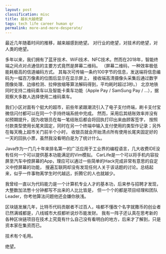 ```yaml
---
layout: post
classification: misc
title: 越长大越绝望
tags: tech life career human qr
permalink: more-and-more-desperate/
---
```


最近几年随着时间的推移，越来越感到绝望。
对行业的绝望，对技术的绝望，对人类的绝望。

多年以来，我们拥有了蓝牙技术、WiFi技术、NFC技术。然而在2018年，智能终端之间点对点通信的主要方式竟然是屏幕二维码。
（屏幕二维码，一种效率极低能耗极高的信道编码方式。
其每次可传输一条约100字节的信息，发送端将信息编码为一幅百万像素的位图后显示在显示屏上，
接收端高清摄像头采集后通过数字图像处理、边缘检测、拉伸放缩等算法解码得到，平均耗时超过3秒。）
北京地铁同时支持二维码乘车以及智能卡乘车功能（Apple Pay / SamSung Pay / ...），据观察大多数人选择使用二维码乘车。

我们小区对面有个挺大的超市，前些年紧跟潮流引入了电子支付终端，刷卡支付宝微信闪付都可以在同一个手持终端系统中完成。
然而，采用后其结账效率并没有如预期提升，因为收银员在每一笔结账后都会将回执打印出来由顾客签字，
按照付款类型使用长尾夹固定，同时在另一个终端中输入支付使用的类型作记录；另外在每天晚上超市关门前半个小时，
收银员就会开始清点所有使用长尾夹固定好的一天的回执小票，虽然我没看明白是为了统计什么。

Java作为一门几十年来排名第一的广泛应用于工业界的编程语言，几大收费IDE没有任何一个可以提供基本功能满足的Vim模拟。
CarLife是一个可以将手机内容投屏至汽车中控屏幕的App，理应可以通过一些简单的Hack完成非常有意思的自定义中控屏幕的功能，
搜遍互联网却没有发现任何人关于该话题的讨论。总结起来，似乎一件事物离学生时代越远，折腾它的人也就越少。

我曾经一直以为代码能力是一个计算机专业人才的基本功，后来参与招聘才发现，大整数加法憋十分钟都写不出来的人比比皆是，
但一个个的都是项目经理和团队Leader，你考他算法问题他还会嫌你肤浅。

区块链发展几年，比特币代码贡献者不过百人，啥都不懂改个名字就撒币的创业者已然满城都是，八线城市大叔都听说炒币能发财。
我有一阵子还认真在思考新的各种区块链项目在技术上究竟有什么自己没有看明白的地方，后来才了解到，只是资本家在集资而已。

技术有个毛用。

绝望。
